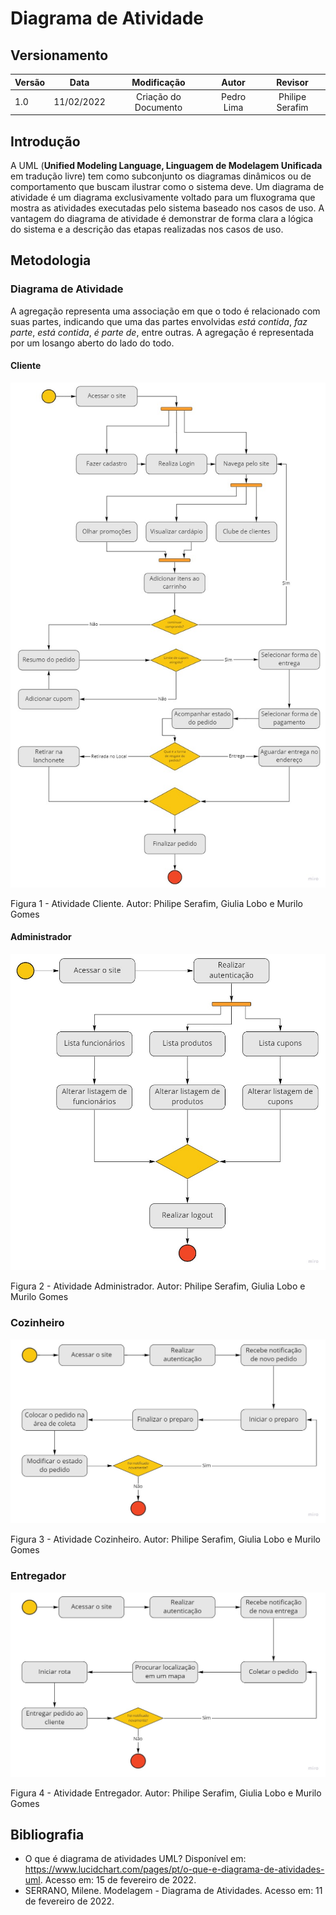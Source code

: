 # Diagrama de Atividade

## Versionamento

| Versão |    Data    |     Modificação      |   Autor    |     Revisor     |
| ------ | :--------: | :------------------: | :--------: | :-------------: |
| 1.0    | 11/02/2022 | Criação do Documento | Pedro Lima | Philipe Serafim |

## Introdução

A UML (**Unified Modeling Language, Linguagem de Modelagem Unificada** em tradução livre) tem como subconjunto os diagramas dinâmicos ou de comportamento que buscam ilustrar como o sistema deve. Um diagrama de atividade é um diagrama exclusivamente voltado para um fluxograma que mostra as atividades executadas pelo sistema baseado nos casos de uso. A vantagem do diagrama de atividade é demonstrar de forma clara a lógica do sistema e a descrição das etapas realizadas nos casos de uso.

## Metodologia

### Diagrama de Atividade

A agregação representa uma associação em que o todo é relacionado com suas partes, indicando que uma das partes envolvidas _está contida_, _faz parte_, _está contida_, _é parte de_, entre outras. A agregação é representada por um losango aberto do lado do todo.

#### Cliente

![Atividade Cliente](../../assets/images/atividades/diagrama-de-atividades-cliente.jpg)

<figcaption>Figura 1 - Atividade Cliente. Autor: Philipe Serafim, Giulia Lobo e Murilo Gomes</figcaption>

#### Administrador

![Atividade Administrador](../../assets/images/atividades/diagrama-de-atividades-administrador.jpg)

<figcaption>Figura 2 - Atividade Administrador. Autor: Philipe Serafim, Giulia Lobo e Murilo Gomes</figcaption>

### Cozinheiro

![Atividade Cozinheiro](../../assets/images/atividades/diagrama-de-atividades-cozinheiro.jpg)

<figcaption>Figura 3 - Atividade Cozinheiro. Autor: Philipe Serafim, Giulia Lobo e Murilo Gomes</figcaption>

### Entregador

![Atividade Entregador](../../assets/images/atividades/diagrama-de-atividades-entregador.jpg)

<figcaption>Figura 4 - Atividade Entregador. Autor: Philipe Serafim, Giulia Lobo e Murilo Gomes</figcaption>

## Bibliografia

- O que é diagrama de atividades UML? Disponível em: <https://www.lucidchart.com/pages/pt/o-que-e-diagrama-de-atividades-uml>. Acesso em: 15 de fevereiro de 2022.
- SERRANO, Milene. Modelagem - Diagrama de Atividades. Acesso em: 11 de fevereiro de 2022.
